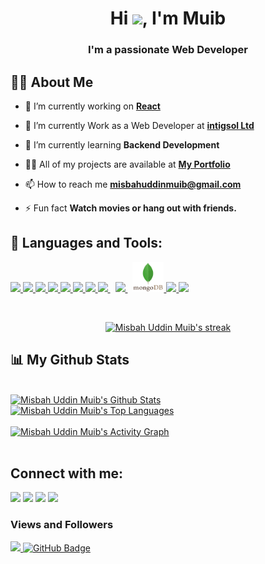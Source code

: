 <h1 align="center">Hi <img src="https://raw.githubusercontent.com/MartinHeinz/MartinHeinz/master/wave.gif" width="30px">, I'm Muib</h1>
<h3 align="center">I'm a passionate Web Developer</h3>


## 🙋‍♂️ About Me

- 🔭 I’m currently working on **[React](https://github.com/MisbahMuib)**

- 🔭 I’m currently Work as a Web Developer at **[intigsol Ltd](https://intigsol.com/)**
  
- 🌱 I’m currently learning **Backend Development**

- 👨‍💻 All of my projects are available at **[My Portfolio](https://misbahmuib-web.netlify.app/)**

- 📫 How to reach me **misbahuddinmuib@gmail.com**

- ⚡ Fun fact **Watch movies or hang out with friends.**
  
## 🚀 Languages and Tools:

<p align="left"> 
    <a href="https://www.java.com" target="_blank"> <img width="50px" src="https://img.icons8.com/color/48/000000/java-coffee-cup-logo.png"/> </a>
    <a href="https://reactjs.org/" target="_blank"> <img  width="50px"src="https://img.icons8.com/color/48/000000/react-native.png"/> </a>
 <a href="https://developer.mozilla.org/en-US/docs/Web/JavaScript" target="_blank"> <img width="50px" src="https://img.icons8.com/color/48/000000/javascript.png"/> </a> 
    <a href="https://www.w3.org/html/" target="_blank"> <img  width="50px"src="https://img.icons8.com/color/48/000000/html-5.png"/> </a> 
    <a href="https://www.w3schools.com/css/" target="_blank"> <img width="50px"src="https://img.icons8.com/color/48/000000/css3.png"/> </a> 
    <a href="https://getbootstrap.com" target="_blank"> <img width="50px"src="https://img.icons8.com/color/48/000000/bootstrap.png"/> </a> 
    <a href="https://www.python.org" target="_blank"> <img width="50px" src="https://img.icons8.com/color/48/000000/python.png"/> </a> 
    <a style="padding-right:8px;" href="https://nodejs.org" target="_blank"> <img width="50px" src="https://img.icons8.com/color/48/000000/nodejs.png"/> </a> 
    <a style="padding-right:8px;" href="https://www.mysql.com/" target="_blank"> <img width="50px"src="https://img.icons8.com/fluent/50/000000/mysql-logo.png"/> </a>
    <a href="https://www.mongodb.com/" target="_blank"> <img width="50px"src="https://raw.githubusercontent.com/devicons/devicon/master/icons/mongodb/mongodb-original-wordmark.svg" alt="mongodb" width="48" height="48"/> </a> 
    <a href="https://firebase.google.com/" target="_blank"> <img width="50px" src="https://img.icons8.com/color/48/000000/firebase.png"/> </a> 
     <a href="https://git-scm.com/" target="_blank"> <img src="https://img.icons8.com/color/48/000000/git.png"/> </a> 
    
</p>

<!-- [![React Badge](https://img.shields.io/badge/-React-61DBFB?style=for-the-badge&labelColor=black&logo=react&logoColor=61DBFB)](#)  [![Javascript Badge](https://img.shields.io/badge/-Javascript-F0DB4F?style=for-the-badge&labelColor=black&logo=javascript&logoColor=F0DB4F)](#) [![Typescript Badge](https://img.shields.io/badge/-Typescript-007acc?style=for-the-badge&labelColor=black&logo=typescript&logoColor=007acc)](#) [![Nodejs Badge](https://img.shields.io/badge/-Nodejs-3C873A?style=for-the-badge&labelColor=black&logo=node.js&logoColor=3C873A)](#) [![GraphQL Badge](https://img.shields.io/badge/-GraphQl-e535ab?style=for-the-badge&labelColor=black&logo=node.js&logoColor=e535ab)](#) -->
<br/>

<p align="center">
    <a href="https://github.com/MisbahMuib/github-readme-streak-stats">
        <img title="🔥 Get streak stats for your profile at git.io/streak-stats" alt="Misbah Uddin Muib's streak" src="https://github-readme-streak-stats.herokuapp.com/?user=MisbahMuib&theme=black-ice&hide_border=true&stroke=0000&background=060A0CD0"/>
    </a>
</p>

## 📊 My Github Stats

  <br/>
    <a href="https://github.com/MisbahMuib/github-readme-stats"><img alt="Misbah Uddin Muib's Github Stats" src="https://github-readme-stats.vercel.app/api?username=MisbahMuib&show_icons=true&count_private=true&theme=react&hide_border=true&bg_color=0D1117" /></a>
  <a href="https://github.com/MisbahMuib/github-readme-stats"><img alt="Misbah Uddin Muib's Top Languages" src="https://github-readme-stats.vercel.app/api/top-langs/?username=MisbahMuib&langs_count=8&count_private=true&layout=compact&theme=react&hide_border=true&bg_color=0D1117" /></a>
  <br/>
  <br/>
  <a href="https://github.com/MisbahMuib/github-readme-activity-graph"><img alt="Misbah Uddin Muib's Activity Graph" src="https://activity-graph.herokuapp.com/graph?username=MisbahMuib&bg_color=0D1117&color=5BCDEC&line=5BCDEC&point=FFFFFF&hide_border=true" /></a>

<br/>
<br/>


## Connect with me:
<p align="left">


<a href = "https://www.linkedin.com/in/misbahuddinmuib/"><img width="30px" src="https://img.icons8.com/fluent/48/000000/linkedin.png"/></a>
<a href = "https://twitter.com/misbahuddinmuib"><img width="30px" src="https://img.icons8.com/fluent/48/000000/twitter.png"/></a>
<a href = "https://www.instagram.com/misbahmuib_/"><img width="30px" src="https://img.icons8.com/fluent/48/000000/instagram-new.png"/></a>
<a href = "https://www.youtube.com/channel/UCwtS21LMX_QuZbntJ_97fjA"><img width="30px" src="https://img.icons8.com/color/48/000000/youtube-play.png"/></a>



</p>

### Views and Followers
<a href="https://github.com/MisbahMuib/github-profile-views-counter">
    <img src="https://komarev.com/ghpvc/?username=MisbahMuib">
</a>
<a href="https://github.com/MisbahMuib?tab=followers"><img src="https://img.shields.io/github/followers/MisbahMuib?label=Followers&style=social" alt="GitHub Badge"></a>
